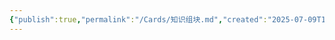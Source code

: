 ```yaml
---
{"publish":true,"permalink":"/Cards/知识组块.md","created":"2025-07-09T18:37:19.160+08:00","modified":"2025-07-10T00:16:50.339+08:00","published":"2025-07-10T00:16:50.339+08:00","cssclasses":""}
---
```


